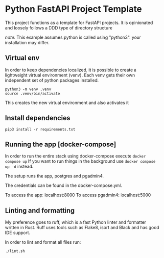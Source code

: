 # Python FastAPI Project Template
This project functions as a template for FastAPI projects. 
It is opinionated and loosely follows a DDD type of directory structure

*note:* This example assumes python is called using "python3". your installation may differ.

## Virtual env
In order to keep dependencies localized, it is possible to create a lightweight virtual environment (venv). 
Each venv gets their own independent set of python packages installed.

```shell
python3 -m venv .venv
source .venv/bin/activate
```

This creates the new virtual environment and also activates it

## Install dependencies
```
pip3 install -r requirements.txt
```

## Running the app [docker-compose]
In order to run the entire stack using docker-compose execute `docker compose up`
If you want to run things in the background use `docker compose up -d` instead.

The setup runs the app, postgres and pgadmin4.

The credentials can be found in the docker-compose.yml.

To access the app: localhost:8000
To access pgadmin4: localhost:5000

## Linting and formatting
My preference goes to ruff, which is a fast Python linter and formatter written in Rust.
Ruff uses tools such as Flake8, isort and Black and has good IDE support.

In order to lint and format all files run: 

```shell
./lint.sh
```
